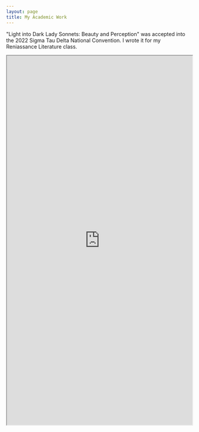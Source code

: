 ```yaml
---
layout: page
title: My Academic Work
---
```


"Light into Dark Lady Sonnets: Beauty and Perception" was accepted into the 2022 Sigma Tau Delta National Convention. I wrote it for my Reniassance Literature class.

<iframe src="https://rawcdn.githack.com/a-barletta/a-barletta.github.io/5ed6d425c760174de7d9458fe143c60ba4a6f826/Light%20into%20Dark%20Lady%20Sonnets_%20Beauty%20and%20Perception.docx.pdf" width="100%" height="1000px"></iframe>
